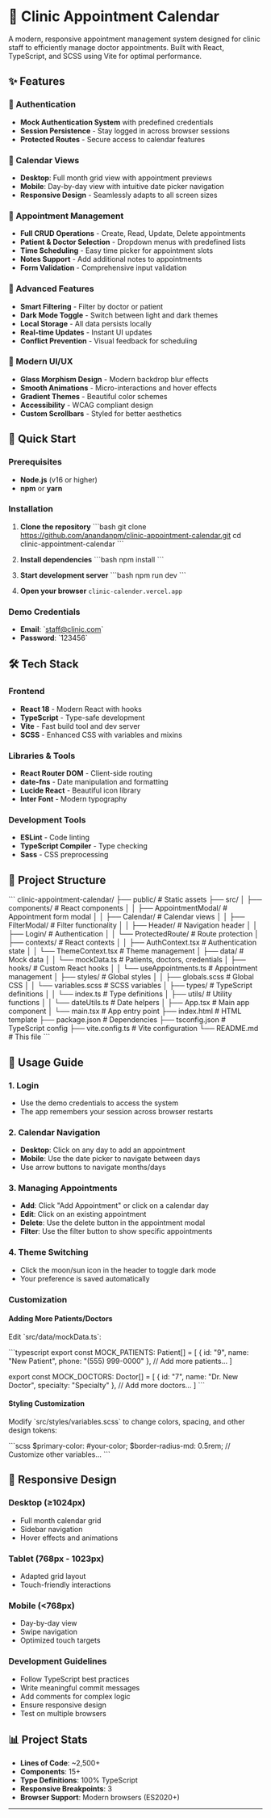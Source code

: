 # 🏥 Clinic Appointment Calendar

A modern, responsive appointment management system designed for clinic staff to efficiently manage doctor appointments. Built with React, TypeScript, and SCSS using Vite for optimal performance.


## ✨ Features

### 🔐 Authentication
- **Mock Authentication System** with predefined credentials
- **Session Persistence** - Stay logged in across browser sessions
- **Protected Routes** - Secure access to calendar features

### 📅 Calendar Views
- **Desktop**: Full month grid view with appointment previews
- **Mobile**: Day-by-day view with intuitive date picker navigation
- **Responsive Design** - Seamlessly adapts to all screen sizes

### 👥 Appointment Management
- **Full CRUD Operations** - Create, Read, Update, Delete appointments
- **Patient & Doctor Selection** - Dropdown menus with predefined lists
- **Time Scheduling** - Easy time picker for appointment slots
- **Notes Support** - Add additional notes to appointments
- **Form Validation** - Comprehensive input validation

### 🎯 Advanced Features
- **Smart Filtering** - Filter by doctor or patient
- **Dark Mode Toggle** - Switch between light and dark themes
- **Local Storage** - All data persists locally
- **Real-time Updates** - Instant UI updates
- **Conflict Prevention** - Visual feedback for scheduling

### 🎨 Modern UI/UX
- **Glass Morphism Design** - Modern backdrop blur effects
- **Smooth Animations** - Micro-interactions and hover effects
- **Gradient Themes** - Beautiful color schemes
- **Accessibility** - WCAG compliant design
- **Custom Scrollbars** - Styled for better aesthetics

## 🚀 Quick Start

### Prerequisites
- **Node.js** (v16 or higher)
- **npm** or **yarn**

### Installation

1. **Clone the repository**
   \`\`\`bash
   git clone https://github.com/anandanpm/clinic-appointment-calendar.git
   cd clinic-appointment-calendar
   \`\`\`

2. **Install dependencies**
   \`\`\`bash
   npm install
   \`\`\`

3. **Start development server**
   \`\`\`bash
   npm run dev
   \`\`\`

4. **Open your browser**
   `clinic-calender.vercel.app`

### Demo Credentials
- **Email**: \`staff@clinic.com\`
- **Password**: \`123456\`

## 🛠️ Tech Stack

### Frontend
- **React 18** - Modern React with hooks
- **TypeScript** - Type-safe development
- **Vite** - Fast build tool and dev server
- **SCSS** - Enhanced CSS with variables and mixins

### Libraries & Tools
- **React Router DOM** - Client-side routing
- **date-fns** - Date manipulation and formatting
- **Lucide React** - Beautiful icon library
- **Inter Font** - Modern typography

### Development Tools
- **ESLint** - Code linting
- **TypeScript Compiler** - Type checking
- **Sass** - CSS preprocessing

## 📁 Project Structure

\`\`\`
clinic-appointment-calendar/
├── public/                     # Static assets
├── src/
│   ├── components/            # React components
│   │   ├── AppointmentModal/  # Appointment form modal
│   │   ├── Calendar/          # Calendar views
│   │   ├── FilterModal/       # Filter functionality
│   │   ├── Header/           # Navigation header
│   │   ├── Login/            # Authentication
│   │   └── ProtectedRoute/   # Route protection
│   ├── contexts/             # React contexts
│   │   ├── AuthContext.tsx   # Authentication state
│   │   └── ThemeContext.tsx  # Theme management
│   ├── data/                 # Mock data
│   │   └── mockData.ts       # Patients, doctors, credentials
│   ├── hooks/                # Custom React hooks
│   │   └── useAppointments.ts # Appointment management
│   ├── styles/               # Global styles
│   │   ├── globals.scss      # Global CSS
│   │   └── variables.scss    # SCSS variables
│   ├── types/                # TypeScript definitions
│   │   └── index.ts          # Type definitions
│   ├── utils/                # Utility functions
│   │   └── dateUtils.ts      # Date helpers
│   ├── App.tsx               # Main app component
│   └── main.tsx              # App entry point
├── index.html                # HTML template
├── package.json              # Dependencies
├── tsconfig.json             # TypeScript config
├── vite.config.ts            # Vite configuration
└── README.md                 # This file
\`\`\`

## 🎯 Usage Guide

### 1. Login
- Use the demo credentials to access the system
- The app remembers your session across browser restarts

### 2. Calendar Navigation
- **Desktop**: Click on any day to add an appointment
- **Mobile**: Use the date picker to navigate between days
- Use arrow buttons to navigate months/days

### 3. Managing Appointments
- **Add**: Click "Add Appointment" or click on a calendar day
- **Edit**: Click on an existing appointment
- **Delete**: Use the delete button in the appointment modal
- **Filter**: Use the filter button to show specific appointments

### 4. Theme Switching
- Click the moon/sun icon in the header to toggle dark mode
- Your preference is saved automatically

### Customization

#### Adding More Patients/Doctors
Edit \`src/data/mockData.ts\`:

\`\`\`typescript
export const MOCK_PATIENTS: Patient[] = [
  { id: "9", name: "New Patient", phone: "(555) 999-0000" },
  // Add more patients...
]

export const MOCK_DOCTORS: Doctor[] = [
  { id: "7", name: "Dr. New Doctor", specialty: "Specialty" },
  // Add more doctors...
]
\`\`\`

#### Styling Customization
Modify \`src/styles/variables.scss\` to change colors, spacing, and other design tokens:

\`\`\`scss
$primary-color: #your-color;
$border-radius-md: 0.5rem;
// Customize other variables...
\`\`\`

## 📱 Responsive Design

### Desktop (≥1024px)
- Full month calendar grid
- Sidebar navigation
- Hover effects and animations

### Tablet (768px - 1023px)
- Adapted grid layout
- Touch-friendly interactions

### Mobile (<768px)
- Day-by-day view
- Swipe navigation
- Optimized touch targets

### Development Guidelines
- Follow TypeScript best practices
- Write meaningful commit messages
- Add comments for complex logic
- Ensure responsive design
- Test on multiple browsers

## 📊 Project Stats

- **Lines of Code**: ~2,500+
- **Components**: 15+
- **Type Definitions**: 100% TypeScript
- **Responsive Breakpoints**: 3
- **Browser Support**: Modern browsers (ES2020+)

---

